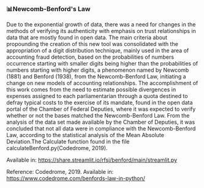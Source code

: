 ### 📊Newcomb-Benford's Law

Due to the exponential growth of data, there was a need for changes in the methods of verifying its authenticity with emphasis on trust relationships in data that are mostly found in open data. The main criteria about propounding the creation of this new tool was consolidated with the appropriation of a digit distribution technique, mainly used in the area of accounting fraud detection, based on the probabilities of numbers occurrence starting with smaller digits being higher than the probabilities of numbers starting with higher digits, a phenomenon named by Newcomb (1881) and Benford (1938), from the Newcomb-Benford Law, initiating  a change on new models of accounting relationships. The accomplishment of this work comes from the need to estimate possible divergences in expenses assigned to each parliamentarian through a quota destined to defray typical costs to the exercise of its mandate, found in the open data portal of the Chamber of Federal Deputies, where it was expected to verify whether or not the bases matched the Newcomb-Benford Law. From the analysis of the data set made available by the Chamber of Deputies, it was concluded that not all data were in compliance with the Newcomb-Benford Law, according to the statistical analysis of the Mean Absolute Deviation.The Calculate function found in the file calculateBenford.py(Codedrome, 2019).

Available in: https://share.streamlit.io/rfsj/benford/main/streamlit.py

Reference:
Codedrome, 2019. Available in: https://www.codedrome.com/benfords-law-in-python/
